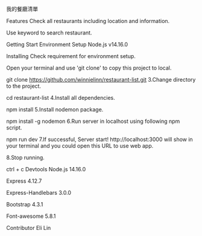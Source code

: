 我的餐廳清單

Features
Check all restaurants including location and information.

Use keyword to search restaurant.

Getting Start
Environment Setup
Node.js v14.16.0

Installing
Check requirement for environment setup.

Open your terminal and use 'git clone' to copy this project to local.

git clone https://github.com/winnielinn/restaurant-list.git
3.Change directory to the project.

cd restaurant-list
4.Install all dependencies.

npm install
5.Install nodemon package.

npm install -g nodemon 
6.Run server in localhost using following npm script.

npm run dev
7.If successful, Server start! http://localhost:3000 will show in your terminal and you could open this URL to use web app.

8.Stop running.

ctrl + c
Devtools
Node.js 14.16.0

Express 4.12.7

Express-Handlebars 3.0.0

Bootstrap 4.3.1

Font-awesome 5.8.1

Contributor
Eli Lin